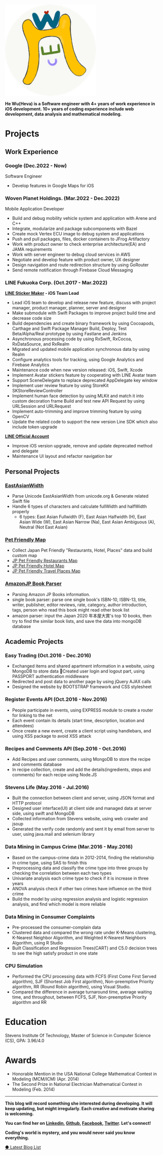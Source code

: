 <div class="center-img-container">
<!-- ![](/images/logo.png) -->
<img src="/images/logo.png" width="300" class="about-logo">
</div>

**He Wu(Heva) is a Software engineer with 4+ years of work experience in iOS development. 10+ years of coding experience include web development, data analysis and mathematical modeling.**

# Projects

## Work Experience

### Google (Dec.2022 - Now)

Software Engineer

- Develop features in Google Maps for iOS

### Woven Planet Holdings. (Mar.2022 - Dec.2022)

Mobile Application Developer

- Build and debug mobility vehicle system and application with Arene and C++
- Integrate, modularize and package subcomponents with Bazel
- Create mock Vertex ECU image to debug system and applications
- Push and pull packages, files, docker containers to JFrog Artifactory
- Work with product owner to check enterprise architecture(EA) and JAMA requirements
- Work with server engineer to debug cloud services in AWS
- Negotiate and develop feature with product owner, UX designer
- Design navigation and route redirection structure by using GoRouter
- Send remote notification through Firebase Cloud Messaging

### LINE Fukuoka Corp. (Oct.2017 - Mar.2022)

**[LINE Sticker Maker](https://apps.apple.com/app/line-sticker-maker/id1239684967) - iOS Team Lead**

- Lead iOS team to develop and release new feature, discuss with project manager, product manager, planner, server and designer
- Make submodule with Swift Packages to improve project build time and decrease code size
- Build dependencies and create binary framework by using Cocoapods, Carthage and Swift Package Manager Build, Deploy, Test Beta/Alpha/Real prototype by using Fastlane and Jenkins
- Asynchronous processing code by using RxSwift, RxCocoa, RxDataSource, and RxRealm
- Migrated and updated mobile application synchronous data by using Realm
- Configure analytics tools for tracking, using Google Analytics and Firebase Analytics
- Maintenance code when new version released: iOS, Swift, Xcode
- Implement Avatar stickers feature by cooperating with LINE Avatar team
- Support SceneDelegate to replace deprecated AppDelegate key window
- Implement user review feature by using StoreKit SKStoreReviewController
- Implement human face detection by using MLKit and match it into custom decoration frame Build and test new API Request by using URLSession and URLRequest
- Implement auto-trimming and improve trimming feature by using OpenCV
- Update the related code to support the new version Line SDK which also include token upgrade

**[LINE Official Account](https://apps.apple.com/app/line-official-account/id1450599059)**

- Improve iOS version upgrade, remove and update deprecated method and delegate
- Maintenance UI layout and refactor navigation bar

## Personal Projects

### [EastAsianWidth](https://github.com/HevaWu/EastAsianWidth)

- Parse Unicode EastAsianWidth from unicode.org & Generate related Swift file
- Handle 6 types of characters and calculate fullWidth and halfWidth properly
  - 6 types: East Asian Fullwidth (F), East Asian Halfwidth (H), East Asian Wide (W), East Asian Narrow (Na), East Asian Ambiguous (A), Neutral (Not East Asian)

### [Pet Friendly Map](https://github.com/HevaWu/GnaviParser)

- Collect Japan Pet Friendly "Restaurants, Hotel, Places" data and build custom map
- [JP Pet Friendly Restaurants Map](https://www.google.com/maps/d/edit?mid=1wHFX3dEHEx2LriB8KgHYU5C5ZqOp6f9z&usp=sharing)
- [JP Pet Friendly Hotel Map](https://www.google.com/maps/d/edit?mid=1LDjDRLP2BLjVB_fRIqATAEU-k88nmpI8&usp=sharing)
- [JP Pet Friendly Travel Places Map](https://www.google.com/maps/d/edit?mid=1rfvBFol3CjsgT7wpIfH3amwAPMs5E_g7&usp=sharing)

### [AmazonJP Book Parser](https://github.com/HevaWu/AmazonJPBookParser)

- Parsing Amazon JP Books information.
- single book parser: parse one single book's ISBN-10, ISBN-13, title, writer, publisher, editor reviews, rate, category, author introduction, tags, person who read this book might read other book list
- amazon parser: input the Japan 2020 年本屋大賞's top 10 books, then try to find the similar book lists, and save the data into mongoDB database

## Academic Projects

### Easy Trading (Oct.2016 - Dec.2016)

- Exchanged items and shared apartment information in a website, using MongoDB to store data Created user login and logout part, using PASSPORT authentication middleware
- Redirected and post data to another page by using jQuery AJAX calls
- Designed the website by BOOTSTRAP framework and CSS stylesheet

### Register Events API (Oct.2016 - Nov.2016)

- People participate in events, using EXPRESS module to create a router for linking to the net
- Each event contain its details (start time, description, location and attendees)
- Once create a new event, create a client script using handlebars, and using XSS package to avoid XSS attack

### Recipes and Comments API (Sep.2016 - Oct.2016)

- Add Recipes and user comments, using MongoDB to store the recipe and comments database
- In recipe collection, create and add the details(ingredients, steps and comments) for each recipe using Node.JS

### Stevens Life (May.2016 - Jul.2016)

- Built the connection between client and server, using JSON format and HTTP protocol
- Designed user interface(UI) at client side and managed data at server side, using swift and MongoDB
- Collected information from Stevens website, using web crawler and jsoup
- Generated the verify code randomly and sent it by email from server to user, using java.mail and selenium library

### Data Mining in Campus Crime (Mar.2016 - May.2016)

- Based on the campus-crime data in 2012-2014, finding the relationship in crime type, using SAS to finish this
- Preprocessing data and classify the crime type into three groups by checking the correlation between each two types
- Univariate analysis each crime type to check if it is increase in three years
- ANOVA analysis check if other two crimes have influence on the third crime
- Build the model by using regression analysis and logistic regression analysis, and find which model is more reliable

### Data Mining in Consumer Complaints

- Pre-processed the consumer-complain data
- Clustered data and compared the wrong rate under K-Means clustering, K-Nearest Neighbor Algorithm, and Weighted K-Nearest Neighbors Algorithm, using R Studio
- Built Classification and Regression Trees(CART) and C5.0 decision trees to see the high satisfy product in one state

### CPU Simulation

- Performed the CPU processing data with FCFS (First Come First Served algorithm), SJF (Shortest Job First algorithm), Non-preemptive Priority algorithm, RR (Round Robin algorithm), using Visual Studio.
- Compared the difference in average turnaround time, average waiting time, and throughout, between FCFS, SJF, Non-preemptive Priority algorithm and RR

# Education

Stevens Institute Of Technology, Master of Science in Computer Science (CS), GPA: 3.96/4.0

# Awards

- Honorable Mention in the USA National College Mathematical Contest in Modeling (MCM/ICM) (Apr. 2014)
- The Second Prize in National Electrician Mathematical Contest in Modeling (Feb. 2014)

---

**This blog will record something she interested during developing. It will keep updating, but might irregularly. Each creative and motivate sharing is welcoming.**

**You can find her on [Linkedin](https://www.linkedin.com/in/he-heva-wu-2a6819113/), [Github](https://github.com/HevaWu/), [Facebook](https://www.facebook.com/), [Twitter](https://twitter.com/hewu9375). Let's connect!**

**Coding's world is mystery, and you would never said you know everything.**

[● Latest Blog List](/blog.html)
